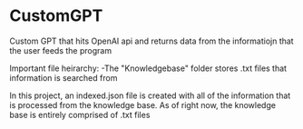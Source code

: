 # CustomGPT
Custom GPT that hits OpenAI api and returns data from the informatiojn that the user feeds the program

Important file heirarchy:
-The "Knowledgebase" folder stores .txt files that information is searched from

In this project, an indexed.json file is created with all of the information that is processed from the knowledge base. As of right now, the knowledge base is entirely comprised of .txt files



